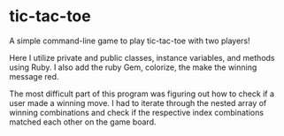 # tic-tac-toe
A simple command-line game to play tic-tac-toe with two players!

Here I utilize private and public classes, instance variables, and methods using Ruby. I also add the ruby Gem, colorize, the make the winning message red. 

The most difficult part of this program was figuring out how to check if a user made a winning move. I had to iterate through the nested array of winning combinations and check if the respective index combinations matched each other on the game board.